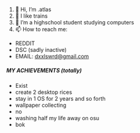 1. 👋 Hi, I’m .atlas
2. 👀 I like trains
3. 🌱 I’m a highschool student studying computers 
4. 📫 How to reach me:
          
- REDDIT
- DSC (sadly inactive)
- EMAIL: dxxlswrd@gmail.com

##### MY ACHIEVEMENTS (totally)
- Exist
- create 2 desktop rices
- stay in 1 OS for 2 years and so forth
- wallpaper collecting
- no
- washing half my life away on osu
- bok 

<!---
dxxl/dxxl is a ✨ special ✨ repository because its `README.md` (this file) appears on your GitHub profile.
You can click the Preview link to take a look at your changes.
--->
